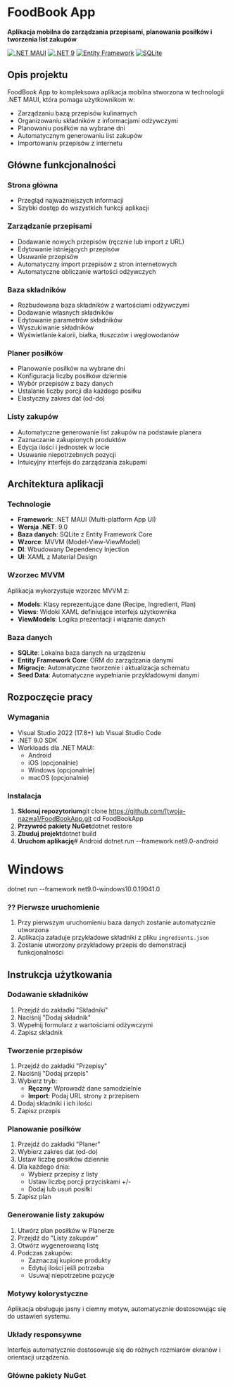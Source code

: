 #  FoodBook App

**Aplikacja mobilna do zarządzania przepisami, planowania posiłków i tworzenia list zakupów**

[![.NET MAUI](https://img.shields.io/badge/.NET-MAUI-512BD4?style=flat-square)](https://dotnet.microsoft.com/apps/maui)
[![.NET 9](https://img.shields.io/badge/.NET-9.0-512BD4?style=flat-square)](https://dotnet.microsoft.com/download/dotnet/9.0)
[![Entity Framework](https://img.shields.io/badge/Entity%20Framework-Core-blue?style=flat-square)](https://docs.microsoft.com/en-us/ef/core/)
[![SQLite](https://img.shields.io/badge/Database-SQLite-003B57?style=flat-square)](https://www.sqlite.org/)

##  Opis projektu

FoodBook App to kompleksowa aplikacja mobilna stworzona w technologii .NET MAUI, która pomaga użytkownikom w:
-  Zarządzaniu bazą przepisów kulinarnych 
-  Organizowaniu składników z informacjami odżywczymi
-  Planowaniu posiłków na wybrane dni
-  Automatycznym generowaniu list zakupów
-  Importowaniu przepisów z internetu

##  Główne funkcjonalności

###  **Strona główna**
- Przegląd najważniejszych informacji
- Szybki dostęp do wszystkich funkcji aplikacji

###  **Zarządzanie przepisami**
-  Dodawanie nowych przepisów (ręcznie lub import z URL)
-  Edytowanie istniejących przepisów
-  Usuwanie przepisów
-  Automatyczny import przepisów z stron internetowych
-  Automatyczne obliczanie wartości odżywczych

###  **Baza składników**
-  Rozbudowana baza składników z wartościami odżywczymi
-  Dodawanie własnych składników
-  Edytowanie parametrów składników
-  Wyszukiwanie składników
-  Wyświetlanie kalorii, białka, tłuszczów i węglowodanów

###  **Planer posiłków**
-  Planowanie posiłków na wybrane dni
-  Konfiguracja liczby posiłków dziennie
-  Wybór przepisów z bazy danych
-  Ustalanie liczby porcji dla każdego posiłku
-  Elastyczny zakres dat (od-do)

###  **Listy zakupów**
-  Automatyczne generowanie list zakupów na podstawie planera
-  Zaznaczanie zakupionych produktów
-  Edycja ilości i jednostek w locie
-  Usuwanie niepotrzebnych pozycji
-  Intuicyjny interfejs do zarządzania zakupami

##  Architektura aplikacji

###  **Technologie**
- **Framework**: .NET MAUI (Multi-platform App UI)
- **Wersja .NET**: 9.0
- **Baza danych**: SQLite z Entity Framework Core
- **Wzorce**: MVVM (Model-View-ViewModel)
- **DI**: Wbudowany Dependency Injection
- **UI**: XAML z Material Design


###  **Wzorzec MVVM**
Aplikacja wykorzystuje wzorzec MVVM z:
- **Models**: Klasy reprezentujące dane (Recipe, Ingredient, Plan)
- **Views**: Widoki XAML definiujące interfejs użytkownika
- **ViewModels**: Logika prezentacji i wiązanie danych

###  **Baza danych**
- **SQLite**: Lokalna baza danych na urządzeniu
- **Entity Framework Core**: ORM do zarządzania danymi
- **Migracje**: Automatyczne tworzenie i aktualizacja schematu
- **Seed Data**: Automatyczne wypełnianie przykładowymi danymi

##  Rozpoczęcie pracy

###  **Wymagania**
- Visual Studio 2022 (17.8+) lub Visual Studio Code
- .NET 9.0 SDK
- Workloads dla .NET MAUI:
  - Android
  - iOS (opcjonalnie)
  - Windows (opcjonalnie)
  - macOS (opcjonalnie)

###  **Instalacja**

1. **Sklonuj repozytorium**git clone https://github.com/[twoja-nazwa]/FoodBookApp.git
   cd FoodBookApp
2. **Przywróć pakiety NuGet**dotnet restore
3. **Zbuduj projekt**dotnet build
4. **Uruchom aplikację**# Android
dotnet run --framework net9.0-android

# Windows
dotnet run --framework net9.0-windows10.0.19041.0
### ?? **Pierwsze uruchomienie**
1. Przy pierwszym uruchomieniu baza danych zostanie automatycznie utworzona
2. Aplikacja załaduje przykładowe składniki z pliku `ingredients.json`
3. Zostanie utworzony przykładowy przepis do demonstracji funkcjonalności

##  **Instrukcja użytkowania**

###  **Dodawanie składników**
1. Przejdź do zakładki "Składniki"
2. Naciśnij "Dodaj składnik"
3. Wypełnij formularz z wartościami odżywczymi
4. Zapisz składnik

###  **Tworzenie przepisów**
1. Przejdź do zakładki "Przepisy"
2. Naciśnij "Dodaj przepis"
3. Wybierz tryb:
   - **Ręczny**: Wprowadź dane samodzielnie
   - **Import**: Podaj URL strony z przepisem
4. Dodaj składniki i ich ilości
5. Zapisz przepis

###  **Planowanie posiłków**
1. Przejdź do zakładki "Planer"
2. Wybierz zakres dat (od-do)
3. Ustaw liczbę posiłków dziennie
4. Dla każdego dnia:
   - Wybierz przepisy z listy
   - Ustaw liczbę porcji przyciskami +/-
   - Dodaj lub usuń posiłki
5. Zapisz plan

###  **Generowanie listy zakupów**
1. Utwórz plan posiłków w Planerze
2. Przejdź do "Listy zakupów"
3. Otwórz wygenerowaną listę
4. Podczas zakupów:
   - Zaznaczaj kupione produkty 
   - Edytuj ilości jeśli potrzeba
   - Usuwaj niepotrzebne pozycje

###  **Motywy kolorystyczne**
Aplikacja obsługuje jasny i ciemny motyw, automatycznie dostosowując się do ustawień systemu.

###  **Układy responsywne**
Interfejs automatycznie dostosowuje się do różnych rozmiarów ekranów i orientacji urządzenia.

###  **Główne pakiety NuGet**<PackageReference Include="Microsoft.EntityFrameworkCore.Sqlite" />
<PackageReference Include="HtmlAgilityPack" />
<PackageReference Include="Newtonsoft.Json" />
<PackageReference Include="Microsoft.Extensions.Logging.Debug" />

